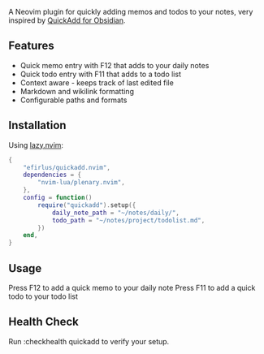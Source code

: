 A Neovim plugin for quickly adding memos and todos to your notes, very inspired by [QuickAdd for Obsidian](https://github.com/chhoumann/quickadd).

## Features

- Quick memo entry with F12 that adds to your daily notes
- Quick todo entry with F11 that adds to a todo list
- Context aware - keeps track of last edited file
- Markdown and wikilink formatting
- Configurable paths and formats

## Installation

Using [lazy.nvim](https://github.com/folke/lazy.nvim):

```lua
{
    "efirlus/quickadd.nvim",
    dependencies = {
        "nvim-lua/plenary.nvim",
    },
    config = function()
        require("quickadd").setup({
            daily_note_path = "~/notes/daily/",
            todo_path = "~/notes/project/todolist.md",
        })
    end,
}
```

## Usage

Press F12 to add a quick memo to your daily note
Press F11 to add a quick todo to your todo list

## Health Check

Run :checkhealth quickadd to verify your setup.
